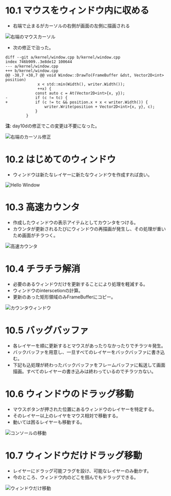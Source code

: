 # 10.1 マウスをウィンドウ内に収める

- 右端で止まるがカーソルの右側が画面の左側に描画される

![右端のマウスカーソル](images/day10_rightside_mouse.png)


- 次の修正で治った。

```
diff --git a/kernel/window.cpp b/kernel/window.cpp
index 746b909..3e8de12 100644
--- a/kernel/window.cpp
+++ b/kernel/window.cpp
@@ -38,7 +38,7 @@ void Window::DrawTo(FrameBuffer &dst, Vector2D<int> position)
              x < std::min(Width(), writer.Width());
              ++x) {
             const auto c = At(Vector2D<int>{x, y});
-            if (c != tc) {
+            if (c != tc && position.x + x < writer.Width()) {
                 writer.Write(position + Vector2D<int>{x, y}, c);
             }
         }
```

**注**: day10dの修正でこの変更は不要になった。

![右端のカーソル修正](images/day10_rightside_mouse_edited.png)

# 10.2 はじめてのウィンドウ

- ウィンドウは新たなレイヤーに新たなウィンドウを作成すれば良い。

![Hello Window](images/day10_hello_window.png)

# 10.3 高速カウンタ

- 作成したウィンドウの表示アイテムとしてカウンタをつける。
- カウンタが更新されるたびにウィンドウの再描画が発生し、その処理が重いため画面がチラつく。

![高速カウンタ](images/day10_hispeed_counter.png)

# 10.4 チラチラ解消

- 必要のあるウィンドウだけを更新することにより処理を軽減する。
- ウィンドウのinterscetionの計算。
- 更新のあった矩形領域のみFrameBufferにコピー。

![カウンタウィンドウ](images/day10_hispeed_counter_2.png)

# 10.5 バッグバッファ

- 各レイヤーを順に更新するとマウスがあったりなかったりでチラツキ発生。
- バックバッファを用意し、一旦すべてのレイヤーをバックバッファに書き込む。
- 下記も込処理が終わったバックバッファをフレームバッファに転送して画面描画。すべてのレイヤーの書き込みは終わっているのでチラツカない。

# 10.6 ウィンドウのドラッグ移動

- マウスボタンが押された位置にあるウィンドウのレイヤーを特定する。
- そのレイヤー以上のレイヤをマウス相対で移動する。
- 動いては困るレイヤーも移動する。

![コンソールの移動](images/day10_drag_console.png)

#  10.7 ウィンドウだけドラッグ移動

- レイヤーにドラッグ可能フラグを設け、可能なレイヤーのみ動かす。
- 今のところ、ウィンドウ内のどこを掴んでもドラッグできる。

![ウィンドウだけ移動](images/day10_drag_window.png)
